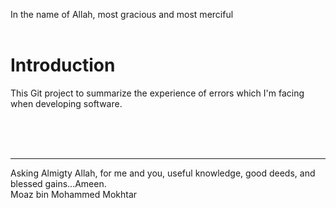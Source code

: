In the name of Allah, most gracious and most merciful
<br>
<br>

# Introduction

This Git project to summarize the experience of errors which I'm facing when developing software.

<br>
<br>
<br>

-----------------------------------------------
Asking Almigty Allah, for me and you, useful knowledge, good deeds, and blessed gains...Ameen.<br>
Moaz bin Mohammed Mokhtar


